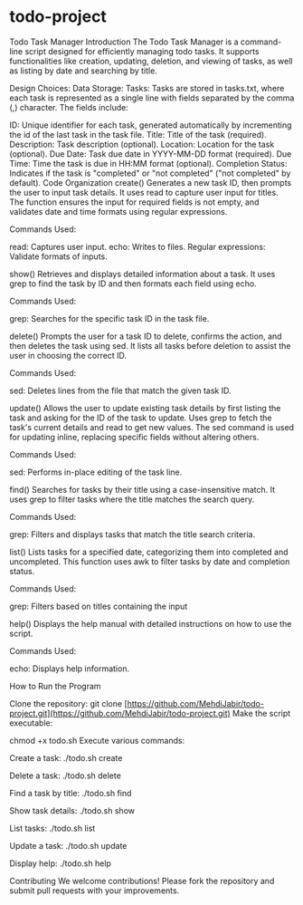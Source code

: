 # todo-project
Todo Task Manager
Introduction
The Todo Task Manager is a command-line script designed for efficiently managing todo tasks. It supports functionalities like creation, updating, deletion, and viewing of tasks, as well as listing by date and searching by title.

Design Choices:
Data Storage:
Tasks:
Tasks are stored in tasks.txt, where each task is represented as a single line with fields separated by the comma (,) character. The fields include:

ID: Unique identifier for each task, generated automatically by incrementing the id of the last task in the task file.
Title: Title of the task (required).
Description: Task description (optional).
Location: Location for the task (optional).
Due Date: Task due date in YYYY-MM-DD format (required).
Due Time: Time the task is due in HH:MM format (optional).
Completion Status: Indicates if the task is "completed" or "not completed" ("not completed" by default).
Code Organization
create()
Generates a new task ID, then prompts the user to input task details. It uses read to capture user input for titles. The function ensures the input for required fields is not empty, and validates date and time formats using regular expressions.

Commands Used:

read: Captures user input.
echo: Writes to files.
Regular expressions: Validate formats of inputs.


show()
Retrieves and displays detailed information about a task. It uses grep to find the task by ID and then formats each field using echo.

Commands Used:

grep: Searches for the specific task ID in the task file.


delete()
Prompts the user for a task ID to delete, confirms the action, and then deletes the task using sed. It lists all tasks before deletion to assist the user in choosing the correct ID.

Commands Used:

sed: Deletes lines from the file that match the given task ID.


update()
Allows the user to update existing task details by first listing the task and asking for the ID of the task to update. Uses grep to fetch the task's current details and read to get new values. The sed command is used for updating inline, replacing specific fields without altering others.

Commands Used:

sed: Performs in-place editing of the task line.


find()
Searches for tasks by their title using a case-insensitive match. It uses grep to filter tasks where the title matches the search query.

Commands Used:

grep: Filters and displays tasks that match the title search criteria.


list()
Lists tasks for a specified date, categorizing them into completed and uncompleted. This function uses awk to filter tasks by date and completion status.

Commands Used:

grep: Filters based on titles containing the input

help()
Displays the help manual with detailed instructions on how to use the script.

Commands Used:

echo: Displays help information.

How to Run the Program

Clone the repository:
git clone [https://github.com/MehdiJabir/todo-project.git](https://github.com/MehdiJabir/todo-project.git)
Make the script executable:

chmod +x todo.sh
Execute various commands:

Create a task:
./todo.sh create

Delete a task:
./todo.sh delete

Find a task by title:
./todo.sh find

Show task details:
./todo.sh show

List tasks:
./todo.sh list

Update a task:
./todo.sh update

Display help:
./todo.sh help

Contributing
We welcome contributions! Please fork the repository and submit pull requests with your improvements.
